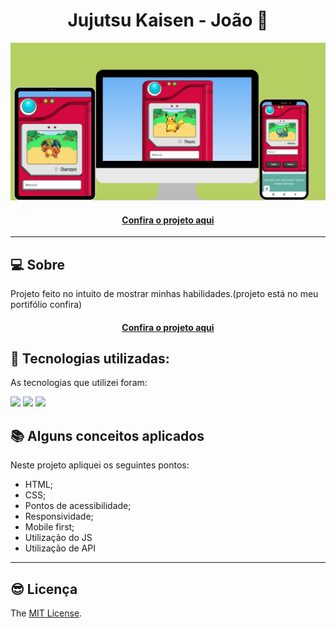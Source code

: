 <h1 align="center">Jujutsu Kaisen - João 👾</h1>

![Imagem do projeto finalizado](pokedex.png)

<h4 align="center"><a href="https://jedev1.github.io/Jujutsu-kaisen/jjk-projeto">Confira o projeto aqui</a></h4>

---

## 💻 Sobre

Projeto feito no intuito de mostrar minhas habilidades.(projeto está no meu portifólio confira)
<h4 align="center"><a href="https://jedev1.github.io/Meu-portifolio">Confira o projeto aqui</a></h4>

## 🧠 Tecnologias utilizadas:

As tecnologias que utilizei foram:

<div>
    <img src="https://img.shields.io/badge/HTML5-E34F26?style=for-the-badge&logo=html5&logoColor=white" />
    <img src="https://img.shields.io/badge/CSS3-1572B6?style=for-the-badge&logo=css3&logoColor=white" />
    <img src="https://img.shields.io/badge/JavaScript-F7DF1E?style=for-the-badge&logo=javascript&logoColor=black" />
</div>

## 📚 Alguns conceitos aplicados

Neste projeto apliquei os seguintes pontos:
+ HTML;
+ CSS;
+ Pontos de acessibilidade;
+ Responsividade;
+ Mobile first;
+ Utilização do JS
+ Utilização de API

---

## 😎 Licença

The [MIT License](./LICENSE).
